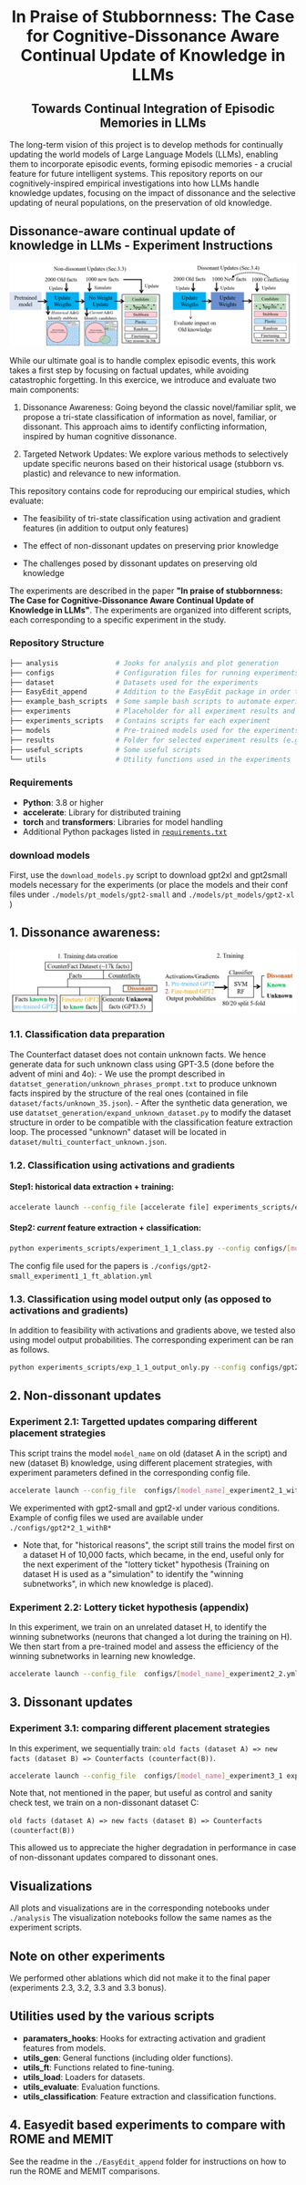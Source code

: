 <div align="center">
  <h1>In Praise of Stubbornness: The Case for Cognitive-Dissonance Aware Continual Update of Knowledge in LLMs</h1>
  <h2>Towards Continual Integration of Episodic Memories in LLMs</h2>
</div>

The long-term vision of this project is to develop methods for continually updating the world models of Large Language Models (LLMs), enabling them to incorporate episodic events, forming episodic memories - a crucial feature for future intelligent systems. This repository reports on our cognitively-inspired empirical investigations into how LLMs handle knowledge updates, focusing on the impact of dissonance and the selective updating of neural populations, on the preservation of old knowledge.

## Dissonance-aware continual update of knowledge in LLMs - Experiment Instructions

![Overview of our experimental pipeline](Experimental_overview.png)

While our ultimate goal is to handle complex episodic events, this work takes a first step by focusing on factual updates, while avoiding catastrophic forgetting. In this exercice, we introduce and evaluate two main components:

1. Dissonance Awareness: Going beyond the classic novel/familiar split, we propose a tri-state classification of information as novel, familiar, or dissonant. This approach aims to identify conflicting information, inspired by human cognitive dissonance.

2. Targeted Network Updates: We explore various methods to selectively update specific neurons based on their historical usage (stubborn vs. plastic) and relevance to new information.

This repository contains code for reproducing our empirical studies, which evaluate:

- The feasibility of tri-state classification using activation and gradient features (in addition to output only features)

- The effect of non-dissonant updates on preserving prior knowledge

- The challenges posed by dissonant updates on preserving old knowledge

The experiments are described in the paper **"In praise of stubbornness: The Case for Cognitive-Dissonance Aware Continual Update of Knowledge in LLMs"**. The experiments are organized into different scripts, each corresponding to a specific experiment in the study.

### Repository Structure

```bash
├── analysis              # Jooks for analysis and plot generation
├── configs               # Configuration files for running experiments
├── dataset               # Datasets used for the experiments
├── EasyEdit_append       # Addition to the EasyEdit package in order to evaluate MEMIT and ROME
├── example_bash_scripts  # Some sample bash scripts to automate experiments
├── experiments           # Placeholder for all experiment results and updated models
├── experiments_scripts   # Contains scripts for each experiment
├── models                # Pre-trained models used for the experiments (to be downloaded)
├── results               # Folder for selected experiment results (e.g. used for plots)
├── useful_scripts        # Some useful scripts
└── utils                 # Utility functions used in the experiments
```

### Requirements

- **Python**: 3.8 or higher
- **accelerate**: Library for distributed training
- **torch** and **transformers**: Libraries for model handling
- Additional Python packages listed in [`requirements.txt`](./requirements.txt)

### download models

First, use the `download_models.py` script to download gpt2xl and gpt2small models necessary for the experiments (or place the models and their conf files under `./models/pt_models/gpt2-small` and `./models/pt_models/gpt2-xl` )

## 1. Dissonance awareness:

![Overview of our dissonance detection investigation](Classifier_overview3.png)

### 1.1. Classification data preparation

The Counterfact dataset does not contain unknown facts. We hence generate data for such unknown class using GPT-3.5 (done before the advent of mini and 4o):
    - We use the prompt described in `datatset_generation/unknown_phrases_prompt.txt` to produce unknown facts inspired by the structure of the real ones (contained in file `dataset/facts/unknown_35.json`). 
    - After the synthetic data generation, we use `datatset_generation/expand_unknown_dataset.py` to modify the dataset structure in order to be compatible with the classification feature extraction loop. The processed "unknown" dataset will be located in `dataset/multi_counterfact_unknown.json`. 

### 1.2. Classification using activations and gradients

#### Step1: historical data extraction + training:

```bash
accelerate launch --config_file [accelerate file] experiments_scripts/experiment_1_1.py --config configs/[model_name]_experiment1_1.yml
```

#### Step2: *current* feature extraction + classification:

```bash
python experiments_scripts/experiment_1_1_class.py --config configs/[model_name]_experiment1_1.yml

```

The config file used for the papers is `./configs/gpt2-small_experiment1_1_ft_ablation.yml`

### 1.3. Classification using model output only (as opposed to activations and gradients)

In addition to feasibility with activations and gradients above, we tested also using model output probabilities. The corresponding experiment can be ran as follows.

```bash
python experiments_scripts/exp_1_1_output_only.py --config configs/gpt2-small_experiment1_1_output_only.yml

```

## 2. Non-dissonant updates

### Experiment 2.1: Targetted updates comparing different placement strategies

This script trains the model `model_name` on old (dataset A in the script) and new (dataset B) knowledge, using different placement strategies, with experiment parameters defined in the corresponding config file.

```bash
accelerate launch --config_file  configs/[model_name]_experiment2_1_with_B.yml experiments_scripts/exp_2_1_withB.py
```

We experimented with gpt2-small and gpt2-xl under various conditions. Example of config files we used are available under `./configs/gpt2*2_1_withB*`

* Note that, for "historical reasons", the script still trains the model first on a dataset H of 10,000 facts, which became, in the end, useful only for the next experiment of the "lottery ticket" hypothesis (Training on dataset H is used as a "simulation" to identify the "winning subnetworks", in which new knowledge is placed).  

### Experiment 2.2: Lottery ticket hypothesis (appendix)

In this experiment, we train on an unrelated dataset H, to identify the winning subnetworks (neurons that changed a lot during the training on H). We then start from a pre-trained model and assess the efficiency of the winning subnetworks in learning new knowledge.

```bash
accelerate launch --config_file  configs/[model_name]_experiment2_2.yml experiments_scripts/exp_2_2.py
```

## 3. Dissonant updates

### Experiment 3.1: comparing different placement strategies

In this experiment, we sequentially train: `old facts (dataset A) => new facts (dataset B) => Counterfacts (counterfact(B))`. 

```bash
accelerate launch --config_file  configs/[model_name]_experiment3_1 experiments_scripts/exp_3_1.py
```

Note that, not mentioned in the paper, but useful as control and sanity check test, we train on a non-dissonant dataset C:

`old facts (dataset A) => new facts (dataset B) => Counterfacts (counterfact(B))` 

This allowed us to appreciate the higher degradation in performance in case of non-dissonant updates compared to dissonant ones.

## Visualizations

All plots and visualizations are in the corresponding notebooks under `./analysis`
The visualization notebooks follow the same names as the experiment scripts.

## Note on other experiments
We performed other ablations which did not make it to the final paper (experiments 2.3, 3.2, 3.3 and 3.3 bonus). 

## Utilities used by the various scripts

- **paramaters_hooks**: Hooks for extracting activation and gradient features from models.
- **utils_gen**: General functions (including older functions).
- **utils_ft**: Functions related to fine-tuning.
- **utils_load**: Loaders for datasets.
- **utils_evaluate**: Evaluation functions.
- **utils_classification**: Feature extraction and classification functions.

## 4. Easyedit based experiments to compare with ROME and MEMIT

See the readme in the  `./EasyEdit_append` folder for instructions on how to run the ROME and MEMIT comparisons.
